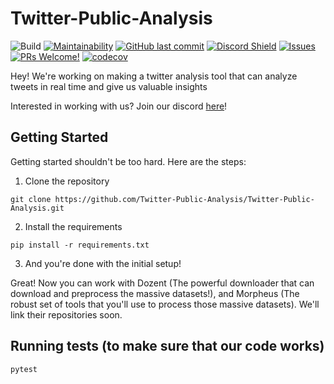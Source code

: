 # Twitter-Public-Analysis

![Build](https://github.com/Twitter-Public-Analysis/Twitter-Public-Analysis/workflows/Build/badge.svg)
[![Maintainability](https://api.codeclimate.com/v1/badges/1ac5a9260af51489812d/maintainability)](https://codeclimate.com/github/Twitter-Public-Analysis/Twitter-Public-Analysis/maintainability)
[![GitHub last commit](https://img.shields.io/github/last-commit/Twitter-Public-Analysis/Twitter-Public-Analysis.svg?style=flat)]()
[![Discord Shield](https://discordapp.com/api/guilds/729368876965429310/widget.png?style=shield)](https://discord.gg/Bmf7ZQ)
[![Issues](https://img.shields.io/github/issues-raw/Twitter-Public-Analysis/Twitter-Public-Analysis.svg?maxAge=25000)](https://github.com/Twitter-Public-Analysis/Twitter-Public-Analysis/issues)
[![PRs Welcome!](https://img.shields.io/badge/PRs-welcome-brightgreen.svg?style=flat-square)](https://github.com/Twitter-Public-Analysis/Twitter-Public-Analysis/pulls)
[![codecov](https://codecov.io/gh/Twitter-Public-Analysis/Twitter-Public-Analysis/branch/master/graph/badge.svg?token=FPV2J90ECP)](undefined)

Hey! We're working on making a twitter analysis tool that can analyze tweets in real time and give us valuable insights

Interested in working with us? Join our discord [here](https://discord.com/channels/729368876965429310/729368876965429313)!

## Getting Started

Getting started shouldn't be too hard. Here are the steps:

1. Clone the repository

`git clone https://github.com/Twitter-Public-Analysis/Twitter-Public-Analysis.git`

2. Install the requirements

`pip install -r requirements.txt`

3. And you're done with the initial setup!

Great! Now you can work with Dozent (The powerful downloader that can download and preprocess the massive datasets!), and Morpheus (The robust set of tools that you'll use to process those massive datasets). We'll link their repositories soon.

## Running tests (to make sure that our code works)

`pytest`
